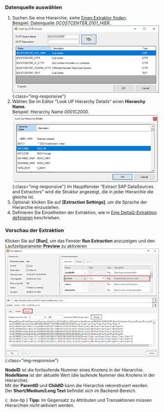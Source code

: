 ### Datenquelle auswählen

1. Suchen Sie eine Hierarchie, siehe [Einen Extraktor finden](./eine-deltaq-quelle-definieren#einen-extraktor-finden).<br>
Beispiel: Datenquelle *0COSTCENTER_0101_HIER*.
![DeltaQ-Hierarchy-001](/img/content/DeltaQ-Hierarchy-001.png){:class="img-responsive"}
2. Wählen Sie im Editor "Look UP Hierarchy Details" einen **Hierarchy Name**.<br>
Beispiel: Hierarchy Name *0001C2000*.
![DeltaQ-Hierarchy-002](/img/content/DeltaQ-Hierarchy-002.png){:class="img-responsive"}
Im Hauptfenster "Extract SAP DataSources and Extractors" wird die Struktur angezeigt, die in jeder Hierarchie die gleiche ist. 
3. Optional: klicken Sie auf **[Extraction Settings]**, um die Sprache der Hierarchie einzustellen.
4. Definieren Sie Einzelheiten der Extraktion, wie in [Eine DeltaQ-Extraktion definieren](./eine-deltaq-quelle-definieren#eine-deltaq-extraktion-definieren) beschrieben.

### Vorschau der Extraktion
Klicken Sie auf **[Run]**, um das Fenster **Run Extraction** anzuzeigen und den Laufzeitparameter **Preview** zu aktivieren
![DeltaQ-Hierarchy-004](/img/content/DeltaQ-Hierarchy-004.png){:class="img-responsive"}

**NodeID** ist die fortlaufende Nummer eines Knotens in der Hierarchie.<br>
**NodeName** ist der aktuelle Wert (die laufende Nummer des Knotens in der Hierarchie). <br>
Mit der **ParentID** und **ChildID** kann die Hierarchie rekonstruiert werden.<br>
Der **Short/Medium/Long Text** befindet sich im Backend-Bereich.

{: .box-tip }
**Tipp:** Im Gegensatz zu Attributen und Transaktionen müssen Hierarchien nicht aktiviert werden.
